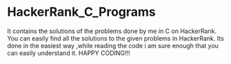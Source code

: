 # HackerRank_C_Programs
It contains the solutions of the problems done by me in C on HackerRank.
You can easily find all the solutions to the given problems in HackerRank.
Its done in the easiest way ,while reading the code i am sure enough that you can easily understand it.
HAPPY CODING!!!
